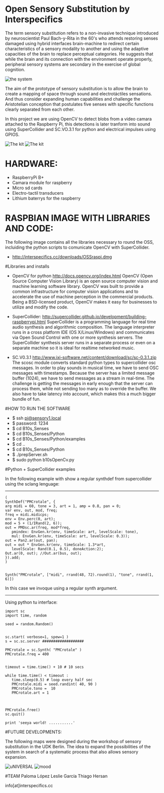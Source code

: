 # Open Sensory Substitution by Interspecifics

The term sensory substitution refers to a non-invasive technique introduced by neuroscientist Paul Bach-y-Rita in the 60's who attends restoring senses damaged using hybrid interfaces brain-machine to redirect certain characteristics of a sensory modality to another and using the adaptive capacities of the brain to replace perceptual categories. He suggests that while the brain and its connection with the environment operate properly, peripheral sensory systems are secondary in the exercise of global cognition.

![the system](https://github.com/Lessnullvoid/B10s_Senses/blob/master/SensorySubMap.jpg?raw=true)

The aim of the prototype of sensory substitution is to allow the brain to create a mapping of space through sound and electrotáctiles sensations. And thus consider expanding human capabilities and challenge the Aristotelian conception that postulates five senses with specific functions clearly separated from each other.

In this project we are using OpenCV to detect blobs from a video camara attached to the Raspberry Pi, this detections is later tranform into sound using SuperCollider and SC.VO.3.1 for python and electrical impulses using GPIOS.

![The kit](https://github.com/Lessnullvoid/B10s_Senses/blob/master/imgs/18807535644_e66a302e5a_k.jpg?raw=true)
![The kit](https://github.com/Lessnullvoid/B10s_Senses/blob/master/imgs/19434279301_c247439d17_k.jpg?raw=true)

# HARDWARE:
- RaspberryPi B+
- Camara module for raspberry 
- Micro sd cards  
- Electro-tactil transducers 
- Lithium baterrys for the raspberry 

# RASPBIAN IMAGE WITH LIBRARIES AND CODE:
The following image contains all the libraries necessary to round the OSS, incluiding the python scripts to comunicate OpenCV with SuperCollider. 

- http://interspecifics.cc/downloads/OSSraspi.dmg

#Libraries and installs

- OpenCV for python 
  http://docs.opencv.org/index.html
OpenCV (Open Source Computer Vision Library) is an open source computer vision and machine learning software library. OpenCV was built to provide a common infrastructure for computer vision applications and to accelerate the use of machine perception in the commercial products. Being a BSD-licensed product, OpenCV makes it easy for businesses to utilize and modify the code.

- SuperCollider: 
  http://supercollider.github.io/development/building-raspberrypi.html
SuperCollider is a programming language for real time audio synthesis and algorithmic composition.
The language interpreter runs in a cross platform IDE (OS X/Linux/Windows) and communicates via Open Sound Control with one or more synthesis servers. The SuperCollider synthesis server runs in a separate process or even on a separate machine so it is ideal for realtime networked music.

- SC.V0.3.1 
  http://www.ixi-software.net/content/download/sc/sc-0.3.1.zip
The scosc module converts standard python types to supercollider osc messages.
In order to play sounds in musical time, we have to send OSC messages with timestamps. Because the server has a limited message buffer (1024), we have to send messages as a stream in real-time. The challenge is getting the messages in early enough that the server can process them, while not sending too many as to override the buffer. We also have to take latency into account, which makes this a much bigger bundle of fun.

#HOW TO RUN THE SOFTWARE

- $ ssh pi@sensory1.local
- $ password: 1234
- $ cd B10s_Senses
- $ cd B10s_Senses/Python 
- $ cd B10s_Senses/Python/examples 
- $ cd ..
- $ cd B10s_Senses/Python
- $ ./prepServer.sh 
- $ sudo python b10sOpenCv.py


#Python + SuperCollider examples

In the following example with show a regular synthdef from supercollider using the sclang lenguage:

___________________________
 ```
(
SynthDef("PMCrotale", {
arg midi = 60, tone = 3, art = 1, amp = 0.8, pan = 0;
var env, out, mod, freq;
freq = midi.midicps;
env = Env.perc(0, art);
mod = 5 + (1/IRand(2, 6));
out = PMOsc.ar(freq, mod*freq,
	pmindex: EnvGen.kr(env, timeScale: art, levelScale: tone),
	mul: EnvGen.kr(env, timeScale: art, levelScale: 0.3));
out = Pan2.ar(out, pan);
out = out * EnvGen.kr(env, timeScale: 1.3*art,
	levelScale: Rand(0.1, 0.5), doneAction:2);
Out.ar(0, out); //Out.ar(bus, out);
}).add;
)


Synth("PMCrotale", ["midi", rrand(48, 72).round(1), "tone", rrand(1, 6)])
 ```
In this case we invoque using a regular synth argument.

___________________________

Using python tu interface:
 ```
import sc
import time, random

seed = random.Random()


sc.start( verbose=1, spew=1 )
s = sc.sc.server ###################

PMCrotale = sc.Synth( "PMCrotale" )
PMCrotale.freq = 400


timeout = time.time() + 10 # 10 secs

while time.time() < timeout :
    time.sleep(0.5) # loop every half sec
    PMCrotale.midi = seed.randint( 40, 90 )
    PMCrotale.tono =  10
    PMCrotale.art = 1



PMCrotale.free()
sc.quit()

print 'seeya world! ...........'

 ```
#FUTURE DEVELOPMENTS:

The following maps were designed during the workshop of sensory substitution in the UDK Berlin. The idea to expand the possibilities of the system in search of a systematic process that also allows sensory expansion.

![uNIVERSAL](https://github.com/Lessnullvoid/B10s_Senses/blob/master/workshop/Sensory_Substitution_Liang.png?raw=true)
![mood](https://github.com/Lessnullvoid/B10s_Senses/blob/master/workshop/moodSensor.png?raw=true)

#TEAM
Paloma López
Leslie García
Thiago Hersan

info[at]interspecifics.cc




